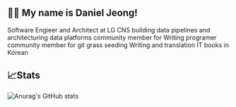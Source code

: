 ## 🧑‍💻 My name is Daniel Jeong!

Software Engieer and Architect at LG CNS
building data pipelines and architecturing data platforms 
community member for Writing programer
community member for git grass seeding 
Writing and translation IT books in Korean


## 📈Stats
![Anurag's GitHub stats](https://github-readme-stats.vercel.app/api?username=sky-quay&show_icons=true&theme=radical)
